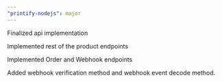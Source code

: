 ```yaml
---
"printify-nodejs": major
---
```


Finalized api implementation

Implemented rest of the product endpoints

Implemented Order and Webhook endpoints

Added webhook verification method and webhook event decode method.
